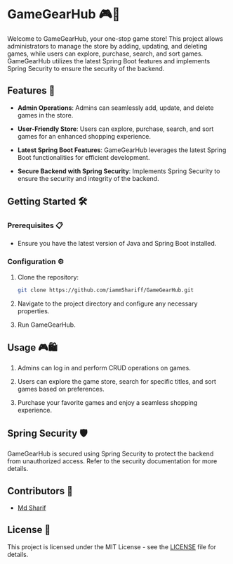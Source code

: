# GameGearHub 🎮🛒

Welcome to GameGearHub, your one-stop game store! This project allows administrators to manage the store by adding, updating, and deleting games, while users can explore, purchase, search, and sort games. GameGearHub utilizes the latest Spring Boot features and implements Spring Security to ensure the security of the backend.

## Features 🚀

- **Admin Operations**: Admins can seamlessly add, update, and delete games in the store.

- **User-Friendly Store**: Users can explore, purchase, search, and sort games for an enhanced shopping experience.

- **Latest Spring Boot Features**: GameGearHub leverages the latest Spring Boot functionalities for efficient development.

- **Secure Backend with Spring Security**: Implements Spring Security to ensure the security and integrity of the backend.

## Getting Started 🛠️

### Prerequisites 📋

- Ensure you have the latest version of Java and Spring Boot installed.

### Configuration ⚙️

1. Clone the repository:

    ```bash
    git clone https://github.com/iammShariff/GameGearHub.git
    ```

2. Navigate to the project directory and configure any necessary properties.

3. Run GameGearHub.

## Usage 🎮🛍️

1. Admins can log in and perform CRUD operations on games.

2. Users can explore the game store, search for specific titles, and sort games based on preferences.

3. Purchase your favorite games and enjoy a seamless shopping experience.

## Spring Security 🛡️

GameGearHub is secured using Spring Security to protect the backend from unauthorized access. Refer to the security documentation for more details.

## Contributors 🤝

- [Md Sharif](https://github.com/iammShariff)

## License 📄

This project is licensed under the MIT License - see the [LICENSE](LICENSE) file for details.
